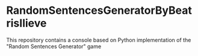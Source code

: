 # RandomSentencesGeneratorByBeatrisIlieve
This repository contains a console based on Python implementation of the "Random Sentences Generator" game
